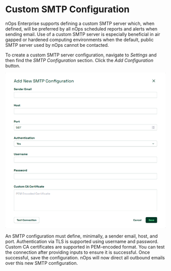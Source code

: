 # Custom SMTP Configuration

nOps Enterprise supports defining a custom SMTP server which, when defined, will be preferred by all nOps scheduled reports and alerts when sending email. Use of a custom SMTP server is especially beneficial in air gapped or hardened computing environments when the default, public SMTP server used by nOps cannot be contacted.

To create a custom SMTP server configuration, navigate to _Settings_ and then find the _SMTP Configuration_ section. Click the _Add Configuration_ button.

![SMTP configuration dialog](/images/smtp.png)

An SMTP configuration must define, minimally, a sender email, host, and port. Authentication via TLS is supported using username and password. Custom CA certificates are supported in PEM-encoded format. You can test the connection after providing inputs to ensure it is successful. Once successful, save the configuration. nOps will now direct all outbound emails over this new SMTP configuration.
